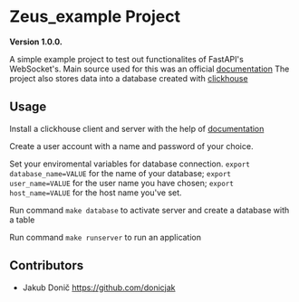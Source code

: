 # Zeus_example Project


**Version 1.0.0.**

A simple example project to test out functionalites of FastAPI's WebSocket's. Main source used for this was an official [documentation](https://fastapi.tiangolo.com/advanced/websockets/) 
The project also stores data into a database created with [clickhouse](https://clickhouse.com/)

## Usage

Install a clickhouse client and server with the help of [documentation](https://clickhouse.com/docs/en/getting-started/install/)

Create a user account with a name and password of your choice.

Set your enviromental variables for database connection. 
```export database_name=VALUE``` for the name of your database;
```export user_name=VALUE``` for the user name you have chosen;
```export host_name=VALUE``` for the host name you've set.

Run command ```make database``` to activate server and create a database with a table

Run command ```make runserver``` to run an application

## Contributors

- Jakub Donič <https://github.com/donicjak>
